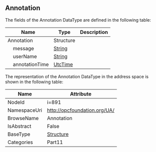 <!-- datatype -->
## Annotation
  
<!-- end of description -->
The fields of the Annotation DataType are defined in the following table:  

|Name|Type|Description|
|---|---|---|
|Annotation|Structure||
|&nbsp;&nbsp;&nbsp;&nbsp;message|[String](../../../Part3/DataTypes/String/readme.md)||
|&nbsp;&nbsp;&nbsp;&nbsp;userName|[String](../../../Part3/DataTypes/String/readme.md)||
|&nbsp;&nbsp;&nbsp;&nbsp;annotationTime|[UtcTime](../../../Part3/DataTypes/UtcTime/readme.md)||

The representation of the Annotation DataType in the address space is shown in the following table:  

|Name|Attribute|
|---|---|
|NodeId|i=891|
|NamespaceUri|http://opcfoundation.org/UA/|
|BrowseName|Annotation|
|IsAbstract|False|
|BaseType|[Structure](../../../Part3/DataTypes/Structure/readme.md)|
|Categories|Part11|

